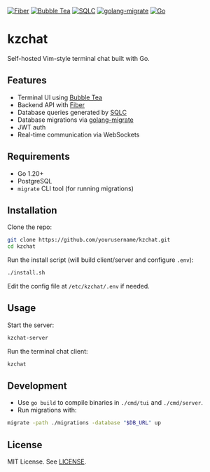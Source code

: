 [![Fiber](https://img.shields.io/badge/Fiber-Backend-blue)](https://github.com/gofiber/fiber)
[![Bubble Tea](https://img.shields.io/badge/Bubble%20Tea-TUI-orange)](https://github.com/charmbracelet/bubbletea)
[![SQLC](https://img.shields.io/badge/SQLC-DB%20Queries-green)](https://github.com/kyleconroy/sqlc)
[![golang-migrate](https://img.shields.io/badge/golang--migrate-Migrations-yellow)](https://github.com/golang-migrate/migrate)
[![Go](https://img.shields.io/badge/Go-1.20+-brightgreen)](https://go.dev)

# kzchat

Self-hosted Vim-style terminal chat built with Go.

## Features

- Terminal UI using [Bubble Tea](https://github.com/charmbracelet/bubbletea)
- Backend API with [Fiber](https://github.com/gofiber/fiber)
- Database queries generated by [SQLC](https://github.com/kyleconroy/sqlc)
- Database migrations via [golang-migrate](https://github.com/golang-migrate/migrate)
- JWT auth
- Real-time communication via WebSockets

## Requirements

- Go 1.20+
- PostgreSQL
- `migrate` CLI tool (for running migrations)

## Installation

Clone the repo:

```bash
git clone https://github.com/yourusername/kzchat.git
cd kzchat
```

Run the install script (will build client/server and configure `.env`):

```bash
./install.sh
```

Edit the config file at `/etc/kzchat/.env` if needed.

## Usage

Start the server:

```bash
kzchat-server
```

Run the terminal chat client:

```bash
kzchat
```

## Development

- Use `go build` to compile binaries in `./cmd/tui` and `./cmd/server`.
- Run migrations with:

```bash
migrate -path ./migrations -database "$DB_URL" up
```

## License

MIT License. See [LICENSE](LICENSE).